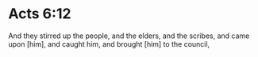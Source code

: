 # Acts 6:12

And they stirred up the people, and the elders, and the scribes, and came upon [him], and caught him, and brought [him] to the council,